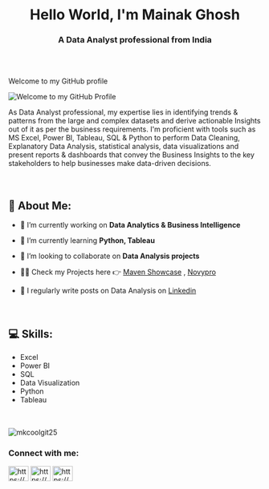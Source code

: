 
<h1 align="center">Hello World, I'm Mainak Ghosh</h1>
<h3 align="center">A Data Analyst professional from India</h3><br><br>

<p align="left"> Welcome to my GitHub profile</p>


![Welcome to my GitHub Profile](https://media.licdn.com/dms/image/D4D16AQE3VJVwwLiATQ/profile-displaybackgroundimage-shrink_350_1400/0/1719386988557?e=1724889600&v=beta&t=6U4FVnLMjploKgs3uQBegf5BzlwcKehQlXwfo_vc0RY)

As Data Analyst professional, my expertise lies in identifying trends & patterns from the large and complex datasets and derive actionable Insights out of it as per the business requirements. I'm proficient with tools such as MS Excel, Power BI, Tableau, SQL & Python to perform Data Cleaning, Explanatory Data Analysis, statistical analysis, data visualizations and present reports & dashboards that convey the Business Insights to the key stakeholders to help businesses make data-driven decisions.<br><br><br>


## 💫 About Me:
- 🔭 I’m currently working on **Data Analytics & Business Intelligence**

- 🌱 I’m currently learning **Python, Tableau**

- 👯 I’m looking to collaborate on **Data Analysis projects**

- 👨‍💻 Check my Projects here 👉 [Maven Showcase](https://mavenanalytics.io/profile/Mainak-Ghosh/195370316) , [Novypro](https://www.novypro.com/profile_about/mainakghosh) 

- 📝 I regularly write posts on Data Analysis on [Linkedin](https://www.linkedin.com/in/mainakghosh25/)
<br><br><br>


## 💻 Skills: 
* Excel
* Power BI
* SQL
* Data Visualization
* Python
* Tableau
<br><br><br>

<p align="left"> <img src="https://komarev.com/ghpvc/?username=mkcoolgit25&label=Profile%20views&color=0e75b6&style=flat" alt="mkcoolgit25" /></p>

### Connect with me:
<p align="left">
<a href="https://linkedin.com/in/https://www.linkedin.com/in/mainakghosh25/" target="blank"><img align="center" src="https://raw.githubusercontent.com/rahuldkjain/github-profile-readme-generator/master/src/images/icons/Social/linked-in-alt.svg" alt="https://www.linkedin.com/in/mainakghosh25/" height="30" width="40" /></a>
<a href="https://www.naukri.com/mnjuser/profile?id=&altresid" target="blank"><img align="center" src="https://static.naukimg.com/s/0/0/i/naukri-identity/naukri_gnb_logo.svg" alt="https://www.naukri.com/mnjuser/profile?id=&altresid" height="30" width="40" /></a>
<a href="https://www.hackerrank.com/https://www.hackerrank.com/profile/mainak_g25" target="blank"><img align="center" src="https://raw.githubusercontent.com/rahuldkjain/github-profile-readme-generator/master/src/images/icons/Social/hackerrank.svg" alt="https://www.hackerrank.com/profile/mainak_g25" height="30" width="40" /></a>
</p>

